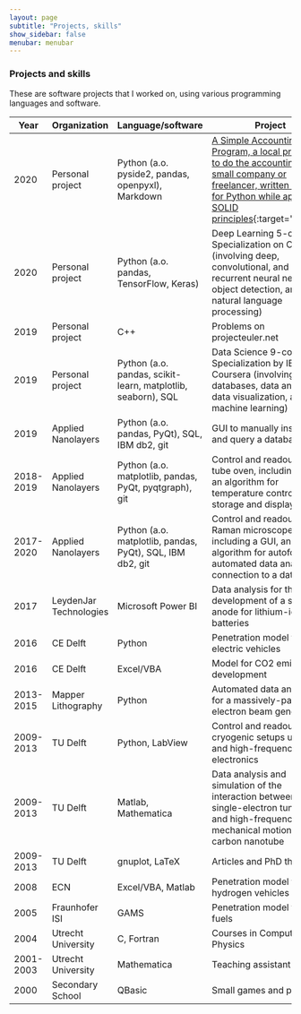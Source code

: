 ```yaml
---
layout: page
subtitle: "Projects, skills"
show_sidebar: false
menubar: menubar
---
```

### Projects and skills

These are software projects that I worked on, using various programming languages and software.

|Year|Organization|Language/software|Project|
|---|---|---|---|
|2020|Personal project|Python (a.o. pyside2, pandas, openpyxl), Markdown|[A Simple Accounting Program, a local program to do the accounting for a small company or freelancer, written using Qt for Python while applying SOLID principles](https://github.com/haroldmeerwaldt/a_simple_accounting_program){:target="_blank"}
|2020|Personal project|Python (a.o. pandas, TensorFlow, Keras)|Deep Learning 5-course Specialization on Coursera (involving deep, convolutional, and recurrent neural networks, object detection, and natural language processing)
|2019|Personal project|C++|Problems on projecteuler.net|
|2019|Personal project|Python (a.o. pandas, scikit-learn, matplotlib, seaborn), SQL|Data Science 9-course Specialization by IBM on Coursera (involving databases, data analysis, data visualization, and machine learning)
|2019|Applied Nanolayers|Python (a.o. pandas, PyQt), SQL, IBM db2, git|GUI to manually insert into and query a database
|2018-2019|Applied Nanolayers|Python (a.o. matplotlib, pandas, PyQt, pyqtgraph), git|Control and readout of a tube oven, including a GUI, an algorithm for temperature control, data storage and display
|2017-2020|Applied Nanolayers|Python (a.o. matplotlib, pandas, PyQt), SQL, IBM db2, git|Control and readout of a Raman microscope, including a GUI, an algorithm for autofocus, automated data analysis, connection to a database
|2017|LeydenJar Technologies|Microsoft Power BI|Data analysis for the development of a silicon anode for lithium-ion batteries
|2016|CE Delft|Python|Penetration model for electric vehicles
|2016|CE Delft|Excel/VBA|Model for CO2 emission development 
|2013-2015|Mapper Lithography|Python|Automated data analysis for a massively-parallel electron beam generator
|2009-2013|TU Delft|Python, LabView|Control and readout of cryogenic setups using low and high-frequency electronics 
|2009-2013|TU Delft|Matlab, Mathematica|Data analysis and simulation of the interaction between single-electron tunneling and high-frequency mechanical motion of a carbon nanotube
|2009-2013|TU Delft|gnuplot, LaTeX|Articles and PhD thesis
|2008|ECN|Excel/VBA, Matlab|Penetration model for hydrogen vehicles	
|2005|Fraunhofer ISI|GAMS|Penetration model for bio fuels
|2004|Utrecht University|C, Fortran|Courses in Computational Physics
|2001-2003|Utrecht University|Mathematica|Teaching assistant	
|2000|Secondary School|QBasic|Small games and programs










